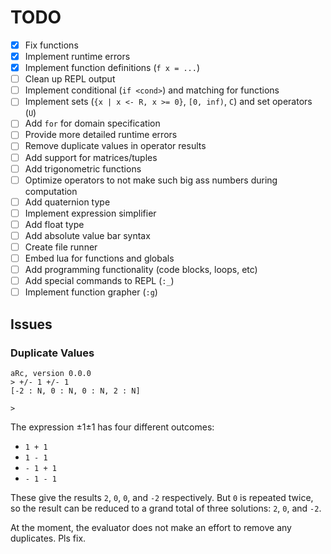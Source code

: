# TODO

- [x] Fix functions
- [x] Implement runtime errors
- [x] Implement function definitions (`f x = ...`)
- [ ] Clean up REPL output
- [ ] Implement conditional (`if <cond>`) and matching for functions
- [ ] Implement sets (`{x | x <- R, x >= 0}`, `[0, inf)`, `C`) and set operators (`U`)
- [ ] Add `for` for domain specification
- [ ] Provide more detailed runtime errors
- [ ] Remove duplicate values in operator results
- [ ] Add support for matrices/tuples
- [ ] Add trigonometric functions
- [ ] Optimize operators to not make such big ass numbers during computation
- [ ] Add quaternion type
- [ ] Implement expression simplifier
- [ ] Add float type
- [ ] Add absolute value bar syntax
- [ ] Create file runner
- [ ] Embed lua for functions and globals
- [ ] Add programming functionality (code blocks, loops, etc)
- [ ] Add special commands to REPL (`:_`)
- [ ] Implement function grapher (`:g`)

## Issues

### Duplicate Values

```
aRc, version 0.0.0
> +/- 1 +/- 1
[-2 : N, 0 : N, 0 : N, 2 : N]

>
```

The expression ±1±1 has four different outcomes:

- `1 + 1`
- `1 - 1`
- `- 1 + 1`
- `- 1 - 1`

These give the results `2`, `0`, `0`, and `-2` respectively. But `0` is repeated twice, so the result can be reduced to a grand total of three solutions: `2`, `0`, and `-2`.

At the moment, the evaluator does not make an effort to remove any duplicates. Pls fix.
